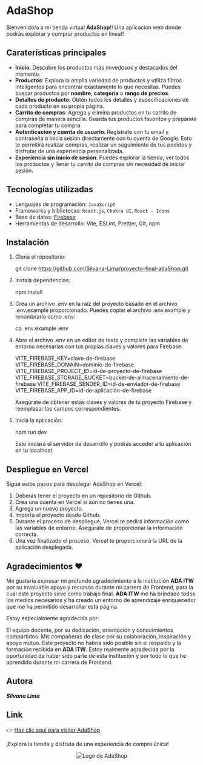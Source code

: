 # AdaShop

Bienvenido/a a mi tienda virtual **AdaShop**!! Una aplicación web donde podrás explorar y comprar productos en linea!!

## Caraterísticas principales

- **Inicio**: Descubre los productos más novedosos y destacados del momento.
- **Productos**: Explora la amplia variedad de productos y utiliza filtros inteligentes para encontrar exactamente lo que necesitas. Puedes buscar productos por **nombre**, **categoría** o **rango de precios**.
- **Detalles de producto**: Obtén todos los detalles y especificaciones de cada producto en su propia página.
- **Carrito de compras**: Agrega y elimina productos en tu carrito de compras de manera sencilla. Guarda tus productos favoritos y prepárate para completar tu compra.
- **Autenticación y cuenta de usuario**: Regístrate con tu email y contraseña o inicia sesión directamente con tu cuenta de Google. Esto te permitirá realizar compras, realizar un seguimiento de tus pedidos y disfrutar de una experiencia personalizada.
- **Experiencia sin inicio de sesión**: Puedes explorar la tienda, ver todos los productos y llenar tu carrito de compras sin necesidad de iniciar sesión.

## Tecnologías utilizadas

- Lenguajes de programación: `JavaScript`
- Frameworks y bibliotecas: `React.js`, `Chakra UI`, `React - Icons`
- Base de datos: [Firebase](https://https://firebase.google.com//)
- Herramientas de desarrollo: Vite, ESLint, Prettier, Git, npm

## Instalación

1. Clona el repositorio:

   git clone https://github.com/Silvana-Lima/proyecto-final-adaShop.git

2. Instala dependencias:

   npm install

3. Crea un archivo .env en la raíz del proyecto basado en el archivo .env.example proporcionado. Puedes copiar el archivo .env.example y renombrarlo como .env:

   cp .env.example .env

4. Abre el archivo .env en un editor de texto y completa las variables de entorno necesarias con tus propias claves y valores para Firebase:

   VITE_FIREBASE_KEY=clave-de-firebase
   VITE_FIREBASE_DOMAIN=dominio-de-firebase
   VITE_FIREBASE_PROJECT_ID=id-de-proyecto-de-firebase
   VITE_FIREBASE_STORAGE_BUCKET=bucket-de-almacenamiento-de-firebase
   VITE_FIREBASE_SENDER_ID=id-de-enviador-de-firebase
   VITE_FIREBASE_APP_ID=id-de-aplicación-de-firebase

   Asegúrate de obtener estas claves y valores de tu proyecto Firebase y reemplazar los campos correspondientes.

5. Inicia la aplicación:

   npm run dev

   Esto iniciará el servidor de desarrollo y podrás acceder a tu aplicación en tu localhost.

## Despliegue en Vercel

Sigue estos pasos para desplegar AdaShop en Vercel:

1. Deberás tener el proyecto en un repositorio de Github.
2. Crea una cuenta en Vercel si aún no tienes una.
3. Agrega un nuevo proyecto.
4. Importa el proyecto desde Github.
5. Durante el proceso de despliegue, Vercel te pedirá información como las variables de entorno. Asegúrate de proporcionar la información correcta.
6. Una vez finalizado el proceso, Vercel te proporcionará la URL de la aplicación desplegada.

## Agradecimientos ❤️

Me gustaría expresar mi profundo agradecimiento a la institución **ADA ITW** por su invaluable apoyo y recursos durante mi carrera de Frontend, para la cual este proyecto sirve como trabajo final. **ADA ITW** me ha brindado todos los medios necesarios y ha creado un entorno de aprendizaje enriquecedor que me ha permitido desarrollar esta página.

Estoy especialmente agradecida por:

El equipo docente, por su dedicación, orientación y conocimientos compartidos.
Mis compañeras de clase por su colaboración, inspiración y apoyo mutuo.
Este proyecto no habría sido posible sin el respaldo y la formación recibida en **ADA ITW**. Estoy realmente agradecida por la oportunidad de haber sido parte de esta institución y por todo lo que he aprendido durante mi carrera de Frontend.

## Autora

**_Silvana Lima_**

## Link

👉 [Haz clic aquí para visitar AdaShop](https://adashop-ecommerce.vercel.app/)

¡Explora la tienda y disfruta de una experiencia de compra única!

<p style="text-align: center;">
  <img src="/AdaShopLogo.png" alt="Logo de AdaShop">
</p>
